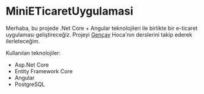 # MiniETicaretUygulamasi

Merhaba, bu projede .Net Core + Angular teknolojileri ile birlikte bir e-ticaret uygulaması geliştireceğiz. Projeyi [Gençay](https://www.youtube.com/channel/UCc2xZ26Ih4QVx8uiR4bVLxw) Hoca'nın derslerini takip ederek ilerleteceğim.

Kullanılan teknolojiler:
- Asp.Net Core
- Entity Framework Core
- Angular
- PostgreSQL

